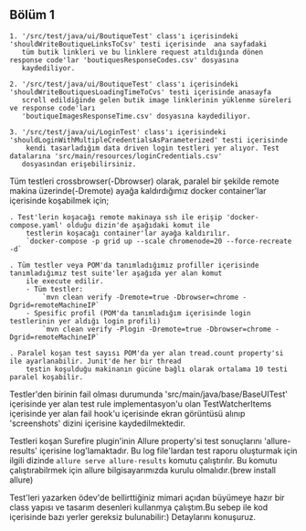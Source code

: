 ## Bölüm 1 ##

    1. '/src/test/java/ui/BoutiqueTest' class'ı içerisindeki 'shouldWriteBoutiqueLinksToCsv' testi içerisinde  ana sayfadaki 
       tüm butik linkleri ve bu linklere request atıldığında dönen response code'lar 'boutiquesResponseCodes.csv' dosyasına 
       kaydediliyor.
   
    2. '/src/test/java/ui/BoutiqueTest' class'ı içerisindeki 'shouldWriteBoutiquesLoadingTimeToCvs' testi içerisinde anasayfa 
       scroll edildiğinde gelen butik image linklerinin yüklenme süreleri ve response code'ları 
       'boutiqueImagesResponseTime.csv' dosyasına kaydediliyor.
   
    3. '/src/test/java/ui/LoginTest' class'ı içerisindeki 'shouldLoginWithMultipleCredentialsAsParameterized' testi içerisinde
        kendi tasarladığım data driven login testleri yer alıyor. Test datalarına 'src/main/resources/loginCredentials.csv'
       dosyasından erişebilirsiniz.
   
Tüm testleri crossbrowser(-Dbrowser) olarak, paralel bir şekilde remote makina üzerinde(-Dremote) ayağa kaldırdığımız 
docker container'lar içerisinde koşabilmek için;
    
    . Test'lerin koşacağı remote makinaya ssh ile erişip 'docker-compose.yaml' olduğu dizin'de aşağıdaki komut ile
        testlerin koşacağı container'lar ayağa kaldırılır.
        `docker-compose -p grid up --scale chromenode=20 --force-recreate -d`
        
    . Tüm testler veya POM'da tanımladığımız profiller içerisinde tanımladığımız test suite'ler aşağıda yer alan komut
        ile execute edilir.
        - Tüm testler:
            `mvn clean verify -Dremote=true -Dbrowser=chrome -Dgrid=remoteMachineIP`
        - Spesific profil (POM'da tanımladığım içerisinde login testlerinin yer aldığı login profili)
            `mvn clean verify -Plogin -Dremote=true -Dbrowser=chrome -Dgrid=remoteMachineIP`

    . Paralel koşan test sayısı POM'da yer alan tread.count property'si ile ayarlanabilir. Junit'de her bir thread 
        testin koşulduğu makinanın gücüne bağlı olarak ortalama 10 testi paralel koşabilir.

Testler'den birinin fail olması durumunda 'src/main/java/base/BaseUITest' içerisinde yer alan test rule implementasyon'u
olan TestWatcherItems içerisinde yer alan fail hook'u içerisinde ekran görüntüsü alınıp 'screenshots' dizini içerisine 
kaydedilmektedir.

Testleri koşan Surefire plugin'inin Allure property'si test sonuçlarını 'allure-results' içerisine log'lamaktadır.
Bu log file'lardan test raporu oluşturmak için ilgili dizinde ````allure serve allure-results```` komutu çalıştırılır.
Bu komutu çalıştırabilrmek için allure bilgisayarımızda kurulu olmalıdır.(brew install allure)

Test'leri yazarken ödev'de bellirttiğiniz mimari açıdan büyümeye hazır bir class yapısı ve tasarım desenleri kullanmya
çalıştım.Bu sebep ile kod içerisinde bazı yerler gereksiz bulunabilir:)
Detaylarını konuşuruz.
  

